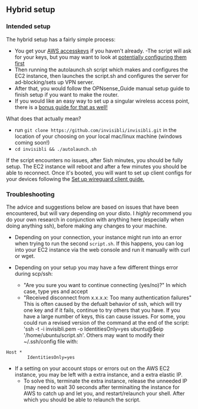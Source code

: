 ## Hybrid setup

### Intended setup
The hybrid setup has a fairly simple process: 
- You get your [AWS accesskeys](https://docs.aws.amazon.com/IAM/latest/UserGuide/id_credentials_access-keys.html) if you haven't already.
-The script will ask for your keys, but you may want to look at [potentially configuring them first](https://docs.aws.amazon.com/cli/latest/userguide/cli-configure-quickstart.html)
- Then running the autolaunch.sh script which makes and configures the EC2 instance, then launches the script.sh and configures the server for ad-blocking/sets up VPN server.  
- After that, you would follow the OPNsense_Guide manual setup guide to finish setup if you want to make the router.  
- If you would like an easy way to set up a singular wireless access point, there is a [bonus guide for that as well!](./Unifi_AP.md)  


What does that actually mean?    
- run `git clone https://github.com/invisibli/invisibli.git` in the location of your choosing on your local mac/linux machine (windows coming soon!)
- `cd invisibli && ./autolaunch.sh`


If the script encounters no issues, after 5ish minutes, you should be fully setup.
The EC2 instance will reboot and after a few minutes you should be able to reconnect.
Once it's booted, you will want to set up client configs for your devices following the [Set up wireguard client guide.](./Set_up_wireguard_client.md)


<!-- ### Withought using git
If you would rather not download it via the git cli tools, you could also do `` (may neeed to run as root depending on your setup. -->

### Troubleshooting

The advice and suggestions below are based on issues that have been encountered, but will vary depending on your disto. I *highly* recommend you do your own research in conjunction with anything here (especially when doing anything ssh), before making any changes to your machine.

<!-- To do: get the curl/wget command -->
- Depending on your connection, your instance might run into an error when trying to run the second `script.sh`. If this happens, you can log into your EC2 instance via the web console and run it manually with curl or wget. 

- Depending on your setup you may have a few different things error during scp/ssh:
  - "Are you sure you want to continue connecting (yes/no)?" In which case, type yes and accept
  - "Received disconnect from x.x.x.x: Too many authentication failures" This is often caused by the defualt behavior of ssh, which will try one key and if it fails, continue to try others that you have. If you have a large number of keys, this can cause issues. For some, you could run a revised version of the command at the end of the script: 'ssh -t -i invisibli.pem -o IdentitiesOnly=yes ubuntu@$eip '/home/ubuntu/script.sh'. Others may want to modify their ~/.ssh/config file with:  
   
```
Host * 
       	IdentitiesOnly=yes
```
  
- If a setting on your account stops or errors out on the AWS EC2 instance, you may be left with a extra instance, and a extra elastic IP.
  - To solve this, terminate the extra instance, release the unneeded IP (may need to wait 30 seconds after terminaiting the instance for AWS to catch up and let you, and restart/relaunch your shell. After which you should be able to relaunch the script.
